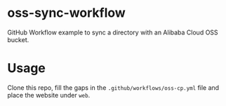 # oss-sync-workflow
GitHub Workflow example to sync a directory with an Alibaba Cloud OSS bucket.

# Usage
Clone this repo, fill the gaps in the `.github/workflows/oss-cp.yml` file and place the website under `web`.
